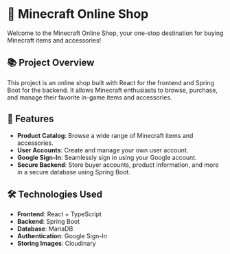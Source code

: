 # 🛒 Minecraft Online Shop

Welcome to the Minecraft Online Shop, your one-stop destination for buying Minecraft items and accessories!

## 📚 Project Overview

This project is an online shop built with React for the frontend and Spring Boot for the backend. It allows Minecraft enthusiasts to browse, purchase, and manage their favorite in-game items and accessories.

## 🚀 Features

- **Product Catalog**: Browse a wide range of Minecraft items and accessories.
- **User Accounts**: Create and manage your own user account.
- **Google Sign-In**: Seamlessly sign in using your Google account.
- **Secure Backend**: Store buyer accounts, product information, and more in a secure database using Spring Boot.

## 🛠️ Technologies Used

- **Frontend**: React + TypeScript
- **Backend**: Spring Boot
- **Database**: MariaDB
- **Authentication**: Google Sign-In
- **Storing Images**: Cloudinary
